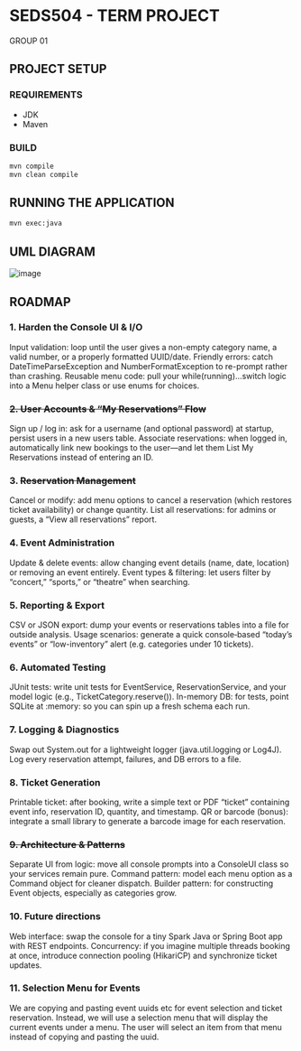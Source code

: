 # SEDS504 - TERM PROJECT

GROUP 01

## PROJECT SETUP

### REQUIREMENTS

- JDK
- Maven

### BUILD

```bash
mvn compile
mvn clean compile
```

## RUNNING THE APPLICATION

```bash
mvn exec:java
```

## UML DIAGRAM

![image](https://github.com/user-attachments/assets/9e0ab0de-f730-495d-9f50-fe9723df85b6)

## ROADMAP

### 1. Harden the Console UI & I/O

Input validation: loop until the user gives a non-empty category name, a valid number, or a properly formatted UUID/date.
Friendly errors: catch DateTimeParseException and NumberFormatException to re-prompt rather than crashing.
Reusable menu code: pull your while(running)…switch logic into a Menu helper class or use enums for choices.

### ~~2. User Accounts & “My Reservations” Flow~~

Sign up / log in: ask for a username (and optional password) at startup, persist users in a new users table.
Associate reservations: when logged in, automatically link new bookings to the user—and let them List My Reservations instead of entering an ID.

### 3. ~~Reservation Management~~

Cancel or modify: add menu options to cancel a reservation (which restores ticket availability) or change quantity.
List all reservations: for admins or guests, a “View all reservations” report.

### 4. Event Administration

Update & delete events: allow changing event details (name, date, location) or removing an event entirely.
Event types & filtering: let users filter by “concert,” “sports,” or “theatre” when searching.

### 5. Reporting & Export

CSV or JSON export: dump your events or reservations tables into a file for outside analysis.
Usage scenarios: generate a quick console‐based “today’s events” or “low-inventory” alert (e.g. categories under 10 tickets).

### 6. Automated Testing

JUnit tests: write unit tests for EventService, ReservationService, and your model logic (e.g., TicketCategory.reserve()).
In-memory DB: for tests, point SQLite at :memory: so you can spin up a fresh schema each run.

### 7. Logging & Diagnostics

Swap out System.out for a lightweight logger (java.util.logging or Log4J).
Log every reservation attempt, failures, and DB errors to a file.

### 8. Ticket Generation

Printable ticket: after booking, write a simple text or PDF “ticket” containing event info, reservation ID, quantity, and timestamp.
QR or barcode (bonus): integrate a small library to generate a barcode image for each reservation.

### ~~9. Architecture & Patterns~~

Separate UI from logic: move all console prompts into a ConsoleUI class so your services remain pure.
Command pattern: model each menu option as a Command object for cleaner dispatch.
Builder pattern: for constructing Event objects, especially as categories grow.

### 10. Future directions

Web interface: swap the console for a tiny Spark Java or Spring Boot app with REST endpoints.
Concurrency: if you imagine multiple threads booking at once, introduce connection pooling (HikariCP) and synchronize ticket updates.

### 11. Selection Menu for Events

We are copying and pasting event uuids etc for event selection and ticket reservation.
Instead, we will use a selection menu that will display the current events under a menu.
The user will select an item from that menu instead of copying and pasting the uuid.
